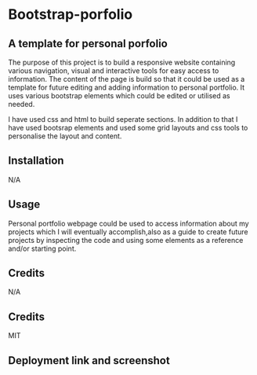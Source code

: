 # Bootstrap-porfolio


## A template for personal porfolio

The purpose of this project is to build a responsive website containing various navigation, visual and interactive tools for easy access to information.
The content of the page is build so that it could be used as a template for future editing and adding information to personal portfolio. It uses various bootstrap elements which could be edited or utilised as needed. 

I have used css and html to build seperate sections. In addition to that I have used bootsrap elements and used some grid layouts and css tools to personalise the layout and content. 
## Installation 

N/A

## Usage 

Personal portfolio webpage could be used to access information about my projects which I will eventually accomplish,also as a guide to create future projects by inspecting the code and using some elements as a reference and/or starting point.

## Credits 

N/A

## Credits

MIT

## Deployment link and screenshot

